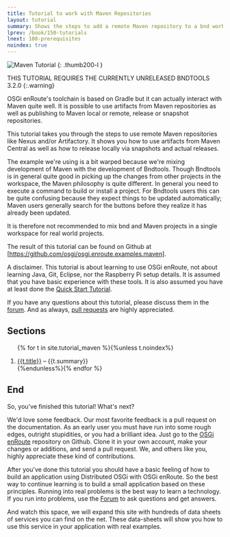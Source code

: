 ```yaml
---
title: Tutorial to work with Maven Repositories
layout: tutorial
summary: Shows the steps to add a remote Maven repository to a bnd workspace
lprev: /book/150-tutorials
lnext: 100-prerequisites
noindex: true
---
```


![Maven Tutorial](/tutorial_maven/img/maven.gif)
{: .thumb200-l }

THIS TUTORIAL REQUIRES THE CURRENTLY UNRELEASED BNDTOOLS 3.2.0
{:.warning}

OSGi enRoute's toolchain is based on Gradle but it can actually interact with Maven quite well. It is possible to use artifacts from Maven repositories as well as publishing to Maven local or remote, release or snapshot repositories.

This tutorial takes you through the steps to use remote Maven repositories like Nexus and/or Artifactory. It shows you how to use artifacts from Maven Central as well as how to release locally  via snapshots and actual releases.

The example we're using is a bit warped because we're mixing development of Maven with the development of Bndtools. Though Bndtools is in general quite good in picking up the changes from other projects in the workspace, the Maven philosophy is quite different. In general you need to execute a command to build or install a project. For Bndtools users this can be quite confusing because they expect things to be updated automatically; Maven users generally search for the buttons before they realize it has already been updated.

It is therefore not recommended to mix bnd and Maven projects in a single workspace for real world projects.
 
The result of this tutorial can be found on Github at [https://github.com/osgi/osgi.enroute.examples.maven].

A disclaimer. This tutorial is about learning to use OSGi enRoute, not about learning Java, Git, Eclipse, nor the Raspberry Pi setup details. It is assumed that you have basic experience with these tools. It is also assumed you have at least done the [Quick Start Tutorial].

If you have any questions about this tutorial, please discuss them in the [forum][forum]. And as always, [pull requests][osgi.enroute.site] are highly appreciated.

## Sections

<div>
<ol>

{% for t in site.tutorial_maven %}{%unless t.noindex%}<li><a href="{{t.url}}">{{t.title}}</a> – {{t.summary}}</li>
{%endunless%}{% endfor %}

</ol>
</div>


## End

So, you've finished this tutorial! What's next?

We'd love some feedback. Our most favorite feedback is a pull request on the documentation. As an early user you must have run into some rough edges, outright stupidities, or you had a brilliant idea. Just go to the [OSGi enRoute][osgi.enroute.site] repository on Github. Clone it in your own account, make your changes or additions, and send a pull request. We, and others like you, highly appreciate these kind of contributions.

After you've done this tutorial you should have a basic feeling of how to build an application using Distributed OSGi with  OSGi enRoute. So the best way to continue learning is to build a small application based on these principles. Running into real problems is the best way to learn a technology. If you run into problems, use the [Forum][forum] to ask questions and get answers.

And watch this space, we will expand this site with hundreds of data sheets of services you can find on the net. These data-sheets will show you how to use this service in your application with real examples. 

[forum]: /forum.html
[osgi.enroute.site]: https://github.com/osgi/osgi.enroute.site
[Quick Start Tutorial]: /qs/050-start]